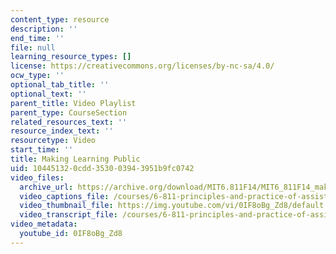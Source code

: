 ```yaml
---
content_type: resource
description: ''
end_time: ''
file: null
learning_resource_types: []
license: https://creativecommons.org/licenses/by-nc-sa/4.0/
ocw_type: ''
optional_tab_title: ''
optional_text: ''
parent_title: Video Playlist
parent_type: CourseSection
related_resources_text: ''
resource_index_text: ''
resourcetype: Video
start_time: ''
title: Making Learning Public
uid: 10445132-0cdd-3530-0394-3951b9fc0742
video_files:
  archive_url: https://archive.org/download/MIT6.811F14/MIT6_811F14_making_learning_public_300k.mp4
  video_captions_file: /courses/6-811-principles-and-practice-of-assistive-technology-fall-2014/5378c778d9ff5902adf0010950c2bba0_0IF8oBg_Zd8.vtt
  video_thumbnail_file: https://img.youtube.com/vi/0IF8oBg_Zd8/default.jpg
  video_transcript_file: /courses/6-811-principles-and-practice-of-assistive-technology-fall-2014/a044d079498e79b34160d00066ae73ca_0IF8oBg_Zd8.pdf
video_metadata:
  youtube_id: 0IF8oBg_Zd8
---
```

